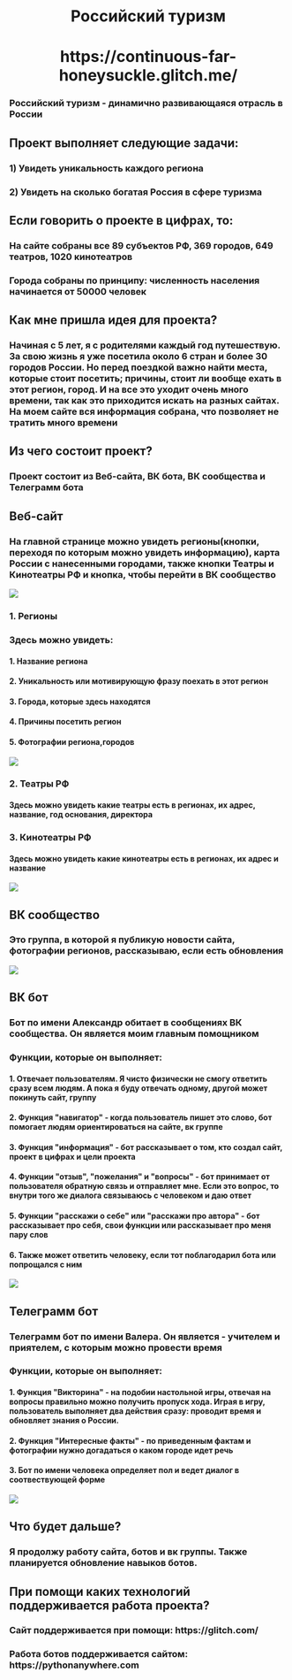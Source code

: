<h1 align='center'>Российский туризм</h1>
<h1 align='center'>https://continuous-far-honeysuckle.glitch.me/</h1>
<h3><b>Российский туризм</b> - динамично развивающаяся отрасль в России</h3>
<h2>Проект выполняет следующие задачи:</h2>
<h3><b>1)</b>  Увидеть уникальность каждого региона</h3>
<h3><b>2)</b>  Увидеть на сколько богатая Россия в сфере туризма</h3>

<h2>Если говорить о проекте в цифрах, то:</h2>
<h3>На сайте собраны все 89 субъектов РФ, 369 городов, 649 театров, 1020 кинотеатров</h3>
<h3>Города собраны по принципу: численность населения начинается от 50000 человек</h3>

<h2>Как мне пришла идея для проекта?</h2>
<h3>Начиная с 5 лет, я с родителями каждый год путешествую. За свою жизнь  я уже посетила около 6 стран и более 30 городов России. Но перед поездкой важно найти места, которые стоит посетить; причины, стоит ли вообще ехать в этот регион, город. И на все это уходит очень много времени, так как это приходится искать на разных сайтах. На моем сайте вся информация собрана, что позволяет не тратить много времени</h3>

<h2>Из чего состоит проект?</h2>
<h3>Проект состоит из <b>Веб-сайта</b>, <b>ВК бота</b>, <b>ВК сообщества</b> и <b>Телеграмм бота</b></h3>

<h2>Веб-сайт</h2>
<h3>На главной странице можно увидеть регионы(кнопки, переходя по которым можно увидеть информацию), карта России с нанесенными городами, также кнопки Театры и Кинотеатры РФ и кнопка, чтобы перейти в ВК сообщество</h3>
<img src="static/img/image.png">

<h3>1.  Регионы</h3>
<h3>Здесь можно увидеть:</h3>
<h4>1. Название региона</h4>
<h4>2. Уникальность или мотивирующую фразу поехать в этот регион</h4>
<h4>3. Города, которые здесь находятся</h4>
<h4>4. Причины посетить регион</h4>
<h4>5. Фотографии региона,городов</h4>
<img src="static/img/region.png">

<h3>2. Театры РФ</h3>
<h4>Здесь можно увидеть какие театры есть в регионах, их адрес, название, год основания, директора</h4>

<h3>3. Кинотеатры РФ</h3>
<h4>Здесь можно увидеть какие кинотеатры есть в регионах, их адрес и название</h4>
<img src="static/img/kino.png">

<h2>ВК сообщество</h2>
<h3>Это группа, в которой я публикую новости сайта, фотографии регионов, рассказываю, если есть обновления</h3>
<img src="static/img/VK_G.png">

<h2>ВК бот</h2>
<h3>Бот по имени Александр обитает в сообщениях ВК сообщества. Он является моим главным помощником</h3>
<h3>Функции, которые он выполняет:</h3>
<h4>1. Отвечает пользователям. Я чисто физически не смогу ответить сразу всем людям. А пока я буду отвечать одному, другой может покинуть сайт, группу</h4>
<h4>2. Функция "навигатор" - когда пользователь пишет это слово, бот помогает людям ориентироваться на сайте, вк группе</h4>
<h4>3. Функция "информация" - бот рассказывает о том, кто создал сайт, проект в цифрах и цели проекта</h4>
<h4>4. Функции "отзыв", "пожелания" и "вопросы" - бот принимает от пользователя обратную связь и отправляет мне. Если это вопрос, то внутри того же диалога связываюсь с человеком и даю ответ</h4>
<h4>5. Функции "расскажи о себе" или "расскажи про автора" - бот рассказывает про себя, свои функции или рассказывает про меня пару слов</h4>
<h4>6. Также может ответить человеку, если тот поблагодарил бота или попрощался с ним</h4>
<img src="static/img/Bot.png">

<h2>Телеграмм бот</h2>
<h3>Телеграмм бот по имени Валера. Он является - учителем и приятелем, с которым можно провести время</h3>
<h3>Функции, которые он выполняет:</h3>
<h4>1. Функция "Викторина" - на подобии настольной игры, отвечая на вопросы правильно можно получить пропуск хода. Играя в игру, пользователь выполняет два действия сразу: проводит время и обновляет знания о России.</h4>
<h4>2. Функция "Интересные факты" - по приведенным фактам и фотографии нужно догадаться о каком городе идет речь</h4>
<h4>3. Бот по имени человека определяет пол и ведет диалог в соотвествующей форме</h4>
<img src="static/img/Valera.png">

<h2>Что будет дальше?</h2>
<h3>Я продолжу работу сайта, ботов и вк группы. Также планируется обновление навыков ботов.</h3>

<h2>При помощи каких технологий поддерживается работа проекта?</h2>
<h3>Сайт поддерживается при помощи: https://glitch.com/</h3>
<h3>Работа ботов поддерживается сайтом: https://pythonanywhere.com</h3>
